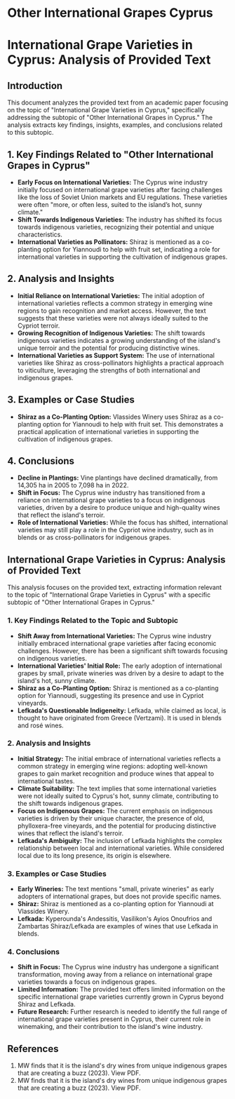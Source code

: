 # Other International Grapes Cyprus

# International Grape Varieties in Cyprus: Analysis of Provided Text

## Introduction

This document analyzes the provided text from an academic paper focusing on the topic of "International Grape Varieties in Cyprus," specifically addressing the subtopic of "Other International Grapes in Cyprus." The analysis extracts key findings, insights, examples, and conclusions related to this subtopic.

## 1. Key Findings Related to "Other International Grapes in Cyprus"

*   **Early Focus on International Varieties:** The Cyprus wine industry initially focused on international grape varieties after facing challenges like the loss of Soviet Union markets and EU regulations. These varieties were often "more, or often less, suited to the island’s hot, sunny climate."
*   **Shift Towards Indigenous Varieties:** The industry has shifted its focus towards indigenous varieties, recognizing their potential and unique characteristics.
*   **International Varieties as Pollinators:** Shiraz is mentioned as a co-planting option for Yiannoudi to help with fruit set, indicating a role for international varieties in supporting the cultivation of indigenous grapes.

## 2. Analysis and Insights

*   **Initial Reliance on International Varieties:** The initial adoption of international varieties reflects a common strategy in emerging wine regions to gain recognition and market access. However, the text suggests that these varieties were not always ideally suited to the Cypriot terroir.
*   **Growing Recognition of Indigenous Varieties:** The shift towards indigenous varieties indicates a growing understanding of the island's unique terroir and the potential for producing distinctive wines.
*   **International Varieties as Support System:** The use of international varieties like Shiraz as cross-pollinators highlights a practical approach to viticulture, leveraging the strengths of both international and indigenous grapes.

## 3. Examples or Case Studies

*   **Shiraz as a Co-Planting Option:** Vlassides Winery uses Shiraz as a co-planting option for Yiannoudi to help with fruit set. This demonstrates a practical application of international varieties in supporting the cultivation of indigenous grapes.

## 4. Conclusions

*   **Decline in Plantings:** Vine plantings have declined dramatically, from 14,305 ha in 2005 to 7,098 ha in 2022.
*   **Shift in Focus:** The Cyprus wine industry has transitioned from a reliance on international grape varieties to a focus on indigenous varieties, driven by a desire to produce unique and high-quality wines that reflect the island's terroir.
*   **Role of International Varieties:** While the focus has shifted, international varieties may still play a role in the Cypriot wine industry, such as in blends or as cross-pollinators for indigenous grapes.


## International Grape Varieties in Cyprus: Analysis of Provided Text

This analysis focuses on the provided text, extracting information relevant to the topic of "International Grape Varieties in Cyprus" with a specific subtopic of "Other International Grapes in Cyprus."

### 1. Key Findings Related to the Topic and Subtopic

*   **Shift Away from International Varieties:** The Cyprus wine industry initially embraced international grape varieties after facing economic challenges. However, there has been a significant shift towards focusing on indigenous varieties.
*   **International Varieties' Initial Role:** The early adoption of international grapes by small, private wineries was driven by a desire to adapt to the island's hot, sunny climate.
*   **Shiraz as a Co-Planting Option:** Shiraz is mentioned as a co-planting option for Yiannoudi, suggesting its presence and use in Cypriot vineyards.
*   **Lefkada's Questionable Indigeneity:** Lefkada, while claimed as local, is thought to have originated from Greece (Vertzami). It is used in blends and rosé wines.

### 2. Analysis and Insights

*   **Initial Strategy:** The initial embrace of international varieties reflects a common strategy in emerging wine regions: adopting well-known grapes to gain market recognition and produce wines that appeal to international tastes.
*   **Climate Suitability:** The text implies that some international varieties were not ideally suited to Cyprus's hot, sunny climate, contributing to the shift towards indigenous grapes.
*   **Focus on Indigenous Grapes:** The current emphasis on indigenous varieties is driven by their unique character, the presence of old, phylloxera-free vineyards, and the potential for producing distinctive wines that reflect the island's terroir.
*   **Lefkada's Ambiguity:** The inclusion of Lefkada highlights the complex relationship between local and international varieties. While considered local due to its long presence, its origin is elsewhere.

### 3. Examples or Case Studies

*   **Early Wineries:** The text mentions "small, private wineries" as early adopters of international grapes, but does not provide specific names.
*   **Shiraz:** Shiraz is mentioned as a co-planting option for Yiannoudi at Vlassides Winery.
*   **Lefkada:** Kyperounda's Andessitis, Vasilikon's Ayios Onoufrios and Zambartas Shiraz/Lefkada are examples of wines that use Lefkada in blends.

### 4. Conclusions

*   **Shift in Focus:** The Cyprus wine industry has undergone a significant transformation, moving away from a reliance on international grape varieties towards a focus on indigenous grapes.
*   **Limited Information:** The provided text offers limited information on the specific international grape varieties currently grown in Cyprus beyond Shiraz and Lefkada.
*   **Future Research:** Further research is needed to identify the full range of international grape varieties present in Cyprus, their current role in winemaking, and their contribution to the island's wine industry.


## References

1. MW finds that it is the
island's dry wines from unique indigenous grapes that are creating a buzz (2023). View PDF.
2. MW finds that it is the
island's dry wines from unique indigenous grapes that are creating a buzz (2023). View PDF.
